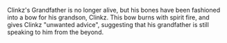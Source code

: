 Clinkz's Grandfather is no longer alive, but his bones have been fashioned into a bow for his grandson, Clinkz. This bow burns with spirit fire, and gives Clinkz "unwanted advice", suggesting that his grandfather is still speaking to him from the beyond.
